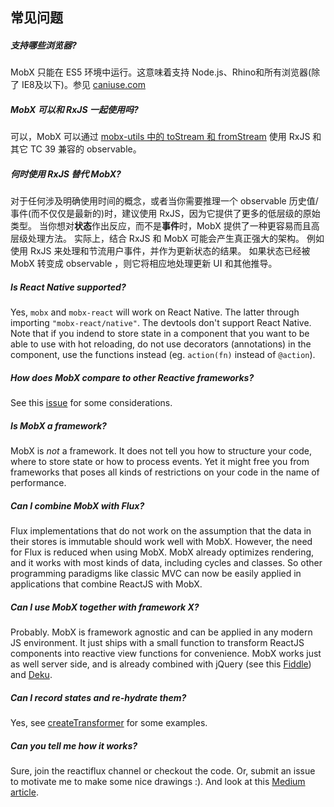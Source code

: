 ## 常见问题

##### 支持哪些浏览器?

MobX 只能在 ES5 环境中运行。这意味着支持 Node.js、Rhino和所有浏览器(除了 IE8及以下)。参见 [caniuse.com](http://caniuse.com/#feat=es5)

##### MobX 可以和 RxJS 一起使用吗?
可以，MobX 可以通过 [mobx-utils 中的 toStream 和 fromStream](https://github.com/mobxjs/mobx-utils#tostream) 使用 RxJS 和其它 TC 39 兼容的 observable。

##### 何时使用 RxJS 替代 MobX?
对于任何涉及明确使用时间的概念，或者当你需要推理一个 observable 历史值/事件(而不仅仅是最新的)时，建议使用 RxJS，因为它提供了更多的低层级的原始类型。
当你想对**状态**作出反应，而不是**事件**时，MobX 提供了一种更容易而且高层级处理方法。
实际上，结合 RxJS 和 MobX 可能会产生真正强大的架构。
例如使用 RxJS 来处理和节流用户事件，并作为更新状态的结果。
如果状态已经被 MobX 转变成 observable ，则它将相应地处理更新 UI 和其他推导。

##### Is React Native supported?

Yes, `mobx` and `mobx-react` will work on React Native. The latter through importing `"mobx-react/native"`.
The devtools don't support React Native. Note that if you indend to store state in a component that you want to be able to use with hot reloading, do not use decorators (annotations) in the component, use the functions instead (eg. `action(fn)` instead of `@action`).

##### How does MobX compare to other Reactive frameworks?

See this [issue](https://github.com/mobxjs/mobx/issues/18) for some considerations.

##### Is MobX a framework?

MobX is *not* a framework. It does not tell you how to structure your code, where to store state or how to process events. Yet it might free you from frameworks that poses all kinds of restrictions on your code in the name of performance.

##### Can I combine MobX with Flux?

Flux implementations that do not work on the assumption that the data in their stores is immutable should work well with MobX.
However, the need for Flux is reduced when using MobX.
MobX already optimizes rendering, and it works with most kinds of data, including cycles and classes.
So other programming paradigms like classic MVC can now be easily applied in applications that combine ReactJS with MobX.

##### Can I use MobX together with framework X?

Probably.
MobX is framework agnostic and can be applied in any modern JS environment.
It just ships with a small function to transform ReactJS components into reactive view functions for convenience.
MobX works just as well server side, and is already combined with jQuery (see this [Fiddle](http://jsfiddle.net/mweststrate/vxn7qgdw)) and [Deku](https://gist.github.com/mattmccray/d8740ea97013c7505a9b).

##### Can I record states and re-hydrate them?

Yes, see [createTransformer](http://mobxjs.github.io/mobx/refguide/create-transformer.html) for some examples.

##### Can you tell me how it works?

Sure, join the reactiflux channel or checkout the code. Or, submit an issue to motivate me to make some nice drawings :).
And look at this [Medium article](https://medium.com/@mweststrate/becoming-fully-reactive-an-in-depth-explanation-of-mobservable-55995262a254).
